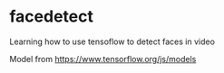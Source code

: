 # facedetect

Learning how to use tensoflow to detect faces in video

Model from https://www.tensorflow.org/js/models
